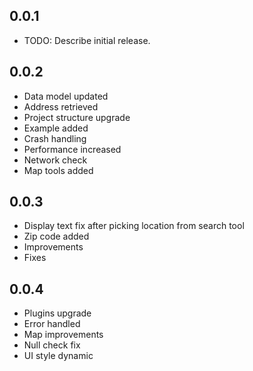 ## 0.0.1

* TODO: Describe initial release.

## 0.0.2
* Data model updated
* Address retrieved
* Project structure upgrade
* Example added
* Crash handling
* Performance increased
* Network check
* Map tools added

## 0.0.3
* Display text fix after picking location from search tool
* Zip code added
* Improvements
* Fixes

## 0.0.4
* Plugins upgrade
* Error handled
* Map improvements
* Null check fix
* UI style dynamic